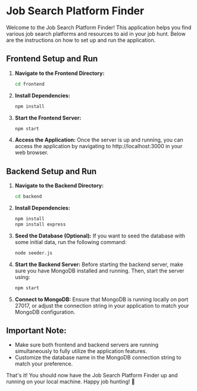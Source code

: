 # Job Search Platform Finder

Welcome to the Job Search Platform Finder! This application helps you find various job search platforms and resources to aid in your job hunt. Below are the instructions on how to set up and run the application.

## Frontend Setup and Run

1. **Navigate to the Frontend Directory:**

   ```bash
   cd frontend
   ```

2. **Install Dependencies:**

   ```bash
   npm install
   ```

3. **Start the Frontend Server:**

   ```bash
   npm start
   ```

4. **Access the Application:**
   Once the server is up and running, you can access the application by navigating to http://localhost:3000 in your web browser.

## Backend Setup and Run

1. **Navigate to the Backend Directory:**

   ```bash
   cd backend
   ```

2. **Install Dependencies:**

   ```bash
   npm install
   npm install express
   ```

3. **Seed the Database (Optional):**
   If you want to seed the database with some initial data, run the following command:

   ```bash
   node seeder.js
   ```

4. **Start the Backend Server:**
   Before starting the backend server, make sure you have MongoDB installed and running. Then, start the server using:

   ```bash
   npm start
   ```

5. **Connect to MongoDB:**
   Ensure that MongoDB is running locally on port 27017, or adjust the connection string in your application to match your MongoDB configuration.

## Important Note:

- Make sure both frontend and backend servers are running simultaneously to fully utilize the application features.
- Customize the database name in the MongoDB connection string to match your preference.

That's it! You should now have the Job Search Platform Finder up and running on your local machine. Happy job hunting! 🎉
